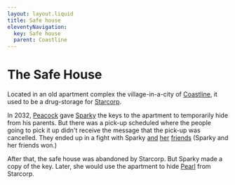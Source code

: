 ```yaml
---
layout: layout.liquid
title: Safe house
eleventyNavigation:
  key: Safe house
  parent: Coastline
---
```


# The Safe House

Located in an old apartment complex the village-in-a-city of [Coastline](/world/bauhinia/coastline/), it used to be a drug-storage for [Starcorp](/world/bauhinia/starcorp/).

In 2032, [Peacock](/characters/peacock/) gave [Sparky](/characters/sparky/) the keys to the apartment to temporarily hide from his parents. But there was a pick-up scheduled where the people going to pick it up didn't receive the message that the pick-up was cancelled. They ended up in a fight with Sparky [and](/characters/qibli/) [her](/characters/sky/) [friends](/characters/firecrackers/) (Sparky and her friends won.)

After that, the safe house was abandoned by Starcorp. But Sparky made a copy of the key. Later, she would use the apartment to hide [Pearl](/characters/pearl/) from Starcorp.